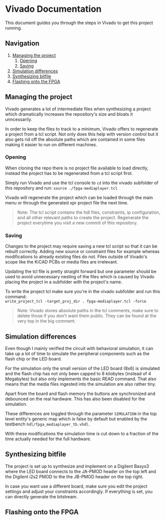 # Vivado Documentation

This document guides you through the steps in Vivado to get this project running.

## Navigation

1. [Managing the project](#managing-the-project)
   1. [Opening](#opening)
   2. [Saving](#saving)
2. [Simulation differences](#simulation-differences)
3. [Synthesizing bitfile](#synthesizing-bitfile)
4. [Flashing onto the FPGA](#flashing-onto-the-fpga)


## Managing the project

Vivado generates a lot of intermediate files when synthesizing a project which
dramatically increases the repository's size and bloats it unncessarily.

In order to keep the files to track to a minimum, Vivado offers to
regenerate a project from a tcl script.
Not only does this help with version control but it also gets rid off the
absolute paths which are contained in some files making it easier to run
on different machines.


### Opening

When cloning the repo there is no project file available to load directly,
instead the project has to be regenerated from a tcl script first.

Simply run Vivado and use the tcl console to `cd` into the vivado subfolder of this repository and run: `source ./fpga-mediaplayer.tcl`

Vivado will regenerate the project which can be loaded through the main menu
or through the generated xpr project file the next time.

> Note: The tcl script contains the hdl files, constraints, ip configuration,
> and all other relevant paths to create the project. Regenerate the project
> everytime you visit a new commit of this repository.


### Saving

Changes to the project may require saving a new tcl script so that
it can be rebuilt correctly. Adding new source or constraint files
for example whereas modifications to already existing files do not.
Files outside of Vivado's scope like the KiCAD PCBs or media files are irrelevant.

Updating the tcl file is pretty straight forward but one parameter
should be used to avoid unnecessary nesting of the files which is
caused by Vivado placing the project in a subfolder with the project's name.

To write the project tcl make sure you're in the vivado subfolder and run this command:<br>`write_project_tcl -target_proj_dir . fpga-mediaplayer.tcl -force`

> Note: Vivado stores absolute paths in the tcl comments,
> make sure to delete those if you don't want them public.
> They can be found at the very top in the big comment.


## Simulation differences

Even though I mainly verified the circuit with behavioral simulation, it can
take up a lot of time to simulate the peripheral components such as the
flash chip or the LED board.

For the simulation only the small version of the LED board (8x6) is simulated
and the flash chip has not only been capped to 8 kilobytes (instead of 4 Megabytes) but also only implements the basic READ command.
That also means that the media files ingested into the simulation are also
rather tiny.

Apart from the board and flash memory the buttons are synchronized and debounced
on the real hardware. This has also been disabled for the simulation.

These differences are toggled through the parameter `SIMULATION` in the
top level entity's generic map which is false by default but enabled
by the testbench `hdl/fpga_mediaplayer_tb.vhdl`.

With these modifications the simulation time is cut down to a fraction of the
time actually needed for the full hardware.


## Synthesizing bitfile

The project is set up to synthesize and implement on a Digilent Basys3 where
the LED board connects to the JA-PMOD header on the top left and the
Digilent i2s2 PMOD to the the JB-PMOD header on the top right.

In case you want use a different board, make sure you edit the project settings
and adjust your constraints accordingly.
If everything is set, you can directly generate the bitstream.


## Flashing onto the FPGA
